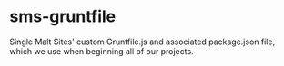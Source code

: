 sms-gruntfile
=============

Single Malt Sites' custom Gruntfile.js and associated package.json file, which we use when beginning all of our projects.
